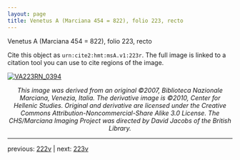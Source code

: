 ```yaml
---
layout: page
title: Venetus A (Marciana 454 = 822), folio 223, recto
---
```


Venetus A (Marciana 454 = 822), folio 223, recto

Cite this object as `urn:cite2:hmt:msA.v1:223r`.  The full image is linked to a citation tool you can use to cite regions of the image.

[![VA223RN_0394](http://www.homermultitext.org/iipsrv?IIIF=/project/homer/pyramidal/deepzoom/hmt/vaimg/2017a/VA223RN_0394.tif/full/800,/0/default.jpg)](http://www.homermultitext.org/ict2/?urn=urn:cite2:hmt:vaimg.2017a:VA223RN_0394) 

<p style="text-align: center; font-style: italic;">This image was derived from an original ©2007, Biblioteca Nazionale Marciana, Venezia, Italia. The derivative image is ©2010, Center for Hellenic Studies. Original and derivative are licensed under the Creative Commons Attribution-Noncommercial-Share Alike 3.0 License. The CHS/Marciana Imaging Project was directed by David Jacobs of the British Library.</p>

---

previous: [222v](../222v/) | next: [223v](../223v/)